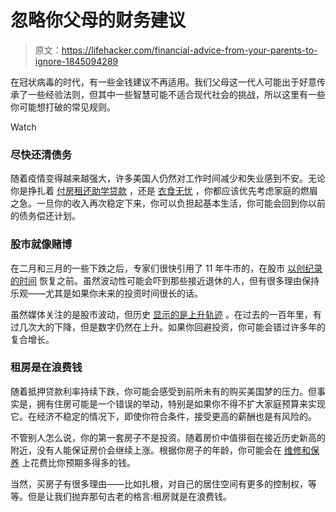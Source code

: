 # 忽略你父母的财务建议

> 原文：<https://lifehacker.com/financial-advice-from-your-parents-to-ignore-1845094289>

在冠状病毒的时代，有一些金钱建议不再适用。我们父母这一代人可能出于好意传承了一些经验法则，但其中一些智慧可能不适合现代社会的挑战，所以这里有一些你可能想打破的常见规则。

Watch

### 尽快还清债务

随着疫情变得越来越强大，许多美国人仍然对工作时间减少和失业感到不安。无论你是挣扎着 [付房租](https://twocents.lifehacker.com/how-trump-s-new-eviction-ban-may-impact-you-1844931800)[还助学贷款](https://twocents.lifehacker.com/youve-got-more-time-to-pay-off-your-federal-student-loa-1844675419) ，还是 [衣食无忧](https://twocents.lifehacker.com/what-to-do-when-you-can-t-afford-food-1845028474) ，你都应该优先考虑家庭的燃眉之急。一旦你的收入再次稳定下来，你可以负担起基本生活，你可能会回到你以前的债务偿还计划。

### 股市就像赌博

在二月和三月的一些下跌之后，专家们很快引用了 11 年牛市的，在股市 [以创纪录的时间](https://www.wsj.com/articles/why-did-stock-markets-rebound-from-covid-in-record-time-here-are-five-reasons-11600182704) 恢复之前。虽然波动性可能会吓到那些接近退休的人，但有很多理由保持乐观——尤其是如果你未来的投资时间很长的话。

虽然媒体关注的是股市波动，但历史 [显示的是上升轨迹](https://www.macrotrends.net/1319/dow-jones-100-year-historical-chart) 。在过去的一百年里，有过几次大的下降，但是数字仍然在上升。如果你回避投资，你可能会错过许多年的复合增长。

### 租房是在浪费钱

随着抵押贷款利率持续下跌，你可能会感受到前所未有的购买美国梦的压力。但事实是，拥有住房可能是一个错误的举动，特别是如果你不得不扩大家庭预算来实现它。在经济不稳定的情况下，即使你符合条件，接受更高的薪酬也是有风险的。

不管别人怎么说，你的第一套房子不是投资。随着房价中值徘徊在接近历史新高的附近，没有人能保证房价会继续上涨。根据你房子的年龄，你可能会在 [维修和保养](https://twocents.lifehacker.com/you-should-save-4-of-your-new-homes-cost-for-repairs-1832984542) 上花费比你预期多得多的钱。

当然，买房子有很多理由——比如扎根，对自己的居住空间有更多的控制权，等等。但是让我们抛弃那句古老的格言:租房就是在浪费钱。